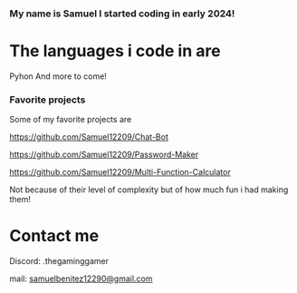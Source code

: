 ### My name is Samuel I started coding in early 2024!

# The languages i code in are 
Pyhon
And more to come!

### Favorite projects
Some of my favorite projects are 

https://github.com/Samuel12209/Chat-Bot

https://github.com/Samuel12209/Password-Maker

https://github.com/Samuel12209/Multi-Function-Calculator

Not because of their level of complexity but of how much fun i had making them!

# Contact me 

Discord: .thegaminggamer

mail: samuelbenitez12290@gmail.com
